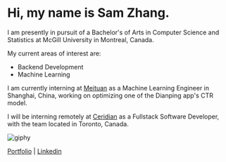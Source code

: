 # Hi, my name is Sam Zhang.

I am presently in pursuit of a Bachelor's of Arts in Computer Science and Statistics at McGill University in Montreal, Canada.

My current areas of interest are:
- Backend Development
- Machine Learning

I am currently interning at [Meituan](https://about.meituan.com/) as a Machine Learning Engineer in Shanghai, China, working on optimizing one of the Dianping app's CTR model.

I will be interning remotely at [Ceridian](https://www.ceridian.com/) as a Fullstack Software Developer, with the team located in Toronto, Canada. 


<!-- <p align="center"> -->
![giphy](https://user-images.githubusercontent.com/112342947/211696244-99ea8b58-8605-496d-9046-6fd395437628.gif)
<!-- </p> -->

<a href="https://cs.mcgill.ca/~szhang139">Portfolio</a> | <a href="https://www.linkedin.com/in/zhang-sam/">Linkedin</a>
